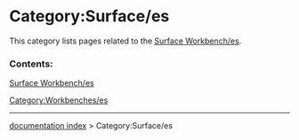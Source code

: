 # Category:Surface/es
This category lists pages related to the [Surface Workbench/es](Surface_Workbench/es.md).

### Contents:

[Surface Workbench/es](Surface_Workbench/es.md)

[Category:Workbenches/es](Category:Workbenches/es.md)

---
[documentation index](../README.md) > Category:Surface/es
